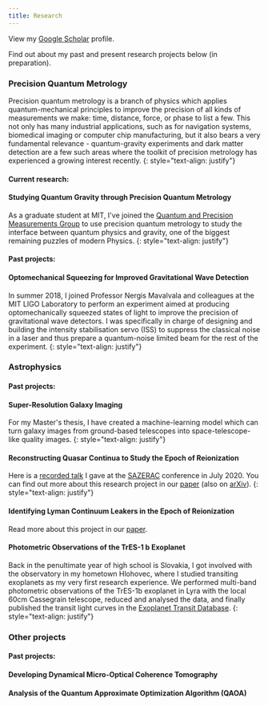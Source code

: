 ```yaml
---
title: Research
---
```


View my [Google Scholar](https://scholar.google.sk/citations?user=pYkzjmMAAAAJ&hl=en&oi=ao) profile.

Find out about my past and present research projects below (in preparation).

### Precision Quantum Metrology

<!-- Precision metrology is important in our everyday lives - we need an accurate measure of distance everytime we use the GPS in our phones, or precise force and acceleration sensors everytime we fly in an airplane. Precision quantum metrology is a branch of physics which applies quantum-mechanical principles to improve the precision of all kinds of measurements we make: time, distance, force, or phase to list a few. Even though metrology can seem like an applied science, my excitement for quantum metrology stems from the possibilities it allows to study the most fundamental laws of Nature. -->
Precision quantum metrology is a branch of physics which applies quantum-mechanical principles to improve the precision of all kinds of measurements we make: time, distance, force, or phase to list a few. This not only has many industrial applications, such as for navigation systems, biomedical imaging or computer chip manufacturing, but it also bears a very fundamental relevance - quantum-gravity experiments and dark matter detection are a few such areas where the toolkit of precision metrology has experienced a growing interest recently.
{: style="text-align: justify"}

#### Current research:

#### Studying Quantum Gravity through Precision Quantum Metrology

As a graduate student at MIT, I've joined the [Quantum and Precision Measurements Group](precision.mit.edu) to use precision quantum metrology to study the interface between quantum physics and gravity, one of the biggest remaining puzzles of modern Physics.
{: style="text-align: justify"}

#### Past projects:

#### Optomechanical Squeezing for Improved Gravitational Wave Detection

In summer 2018, I joined Professor Nergis Mavalvala and colleagues at the MIT LIGO Laboratory to perform an experiment aimed at producing optomechanically squeezed states of light to improve the precision of gravitational wave detectors. I was specifically in charge of designing and building the intensity stabilisation servo (ISS) to suppress the classical noise in a laser and thus prepare a quantum-noise limited beam for the rest of the experiment.
{: style="text-align: justify"}

### Astrophysics

#### Past projects:

#### Super-Resolution Galaxy Imaging

For my Master's thesis, I have created a machine-learning model which can turn galaxy images from ground-based telescopes into space-telescope-like quality images.
{: style="text-align: justify"}

#### Reconstructing Quasar Continua to Study the Epoch of Reionization

Here is a [recorded talk](http://sazerac-conference.org/2020/talks.html) I gave at the [SAZERAC](http://sazerac-conference.org/2020/) conference in July 2020. You can find out more about this research project in our [paper](https://academic.oup.com/mnras/article-abstract/493/3/4256/5741730?redirectedFrom=fulltext) (also on [arXiv](https://arxiv.org/abs/1912.01050)).
{: style="text-align: justify"}

#### Identifying Lyman Continuum Leakers in the Epoch of Reionization

Read more about this project in our [paper](https://arxiv.org/abs/2005.01734).

#### Photometric Observations of the TrES-1 b Exoplanet

Back in the penultimate year of high school is Slovakia, I got involved with the observatory in my hometown Hlohovec, where I studied transiting exoplanets as my very first research experience. We performed multi-band photometric observations of the TrES-1b exoplanet in Lyra with the local 60cm Cassegrain telescope, reduced and analysed the data, and finally published the transit light curves in the [Exoplanet Transit Database](http://var2.astro.cz/ETD/).
{: style="text-align: justify"}

### Other projects

#### Past projects:

#### Developing Dynamical Micro-Optical Coherence Tomography

#### Analysis of the Quantum Approximate Optimization Algorithm (QAOA)

